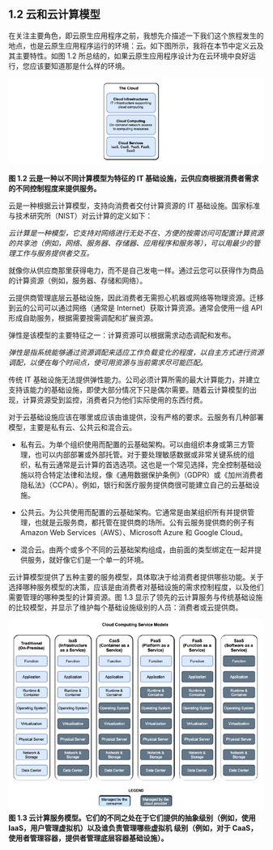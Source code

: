 ## 1.2 云和云计算模型

在关注主要角色，即云原生应用程序之前，我想先介描述一下我们这个旅程发生的地点，也是云原生应用程序运行的环境：云。如下图所示，我将在本节中定义云及其主要特性。如图 1.2 所总结的，如果云原生应用程序设计为在云环境中良好运行，您应该要知道那是什么样的环境。

![](../../assets/1.2.png)

**图 1.2 云是一种以不同计算模型为特征的 IT 基础设施，云供应商根据消费者需求的不同控制程度来提供服务。** <br/>

云是一种根据云计算模型，支持向消费者交付计算资源的 IT 基础设施。国家标准与技术研究所（NIST）对云计算的定义如下：

*云计算是一种模型，它支持对网络进行无处不在、方便的按需访问可配置计算资源的共享池（例如，网络、服务器、存储器、应用程序和服务等），可以用最少的管理工作与服务提供者交互。*

就像你从供应商那里获得电力，而不是自己发电一样。通过云您可以获得作为商品的计算资源（例如，服务器、存储和网络）。

云提供商管理底层云基础设施，因此消费者无需担心机器或网络等物理资源。迁移到云的公司可以通过网络（通常是 Internet）获取计算资源。通常会使用一组 API 形成自助服务，根据需要按需调配和扩展资源。

弹性是该模型的主要特征之一：计算资源可以根据需求动态调配和发布。

*弹性是指系统能够通过资源调配来适应工作负载变化的程度，以自主方式进行资源调配，以便在每个时间点，使可用资源与当前需求尽可能匹配。*

传统 IT 基础设施无法提供弹性能力。公司必须计算所需的最大计算能力，并建立支持该能力的基础设施，即使大部分情况下只是偶尔需要。随着云计算模型的出现，计算资源受到监控，消费者只为他们实际使用的东西付费。

对于云基础设施应该在哪里或应该由谁提供，没有严格的要求。云服务有几种部署模型，主要是私有云、公共云和混合云。

* 私有云。为单个组织使用而配置的云基础架构。可以由组织本身或第三方管理，也可以内部部署或外部托管。对于要处理敏感数据或非常关键系统的组织，私有云通常是云计算的首选选项。这也是一个常见选择，完全控制基础设施以符合特定法律和法规，像《通用数据保护条例》（GDPR）或《加州消费者隐私法》（CCPA）。例如，银行和医疗服务提供商很可能建立自己的云基础设施。

* 公共云。为公共使用而配置的云基础架构。它通常是由某组织所有并提供管理，也就是云服务商，都托管在提供商的场所。公有云服务提供商的例子有 Amazon Web Services（AWS）、Microsoft Azure 和 Google Cloud。

* 混合云。由两个或多个不同的云基础架构组成，由前面的类型绑定在一起并提供服务，就好像它们是一个单一的环境。

云计算模型提供了五种主要的服务模型，具体取决于给消费者提供哪些功能。关于选择哪种服务模型的决策，应该是由消费者对基础设施的需求控制程度，以及他们需要管理的哪种类型的计算资源。图 1.3 显示了领先的云计算服务与传统基础设施的比较模型，并显示了维护每个基础设施级别的人员：消费者或云提供商。

![](../../assets/1.3.png)
**图 1.3 云计算服务模型。它们的不同之处在于它们提供的抽象级别（例如，使用 IaaS，用户管理虚拟机）以及谁负责管理哪些虚拟机
级别（例如，对于 CaaS，使用者管理容器，提供者管理底层容器基础设施）。**

